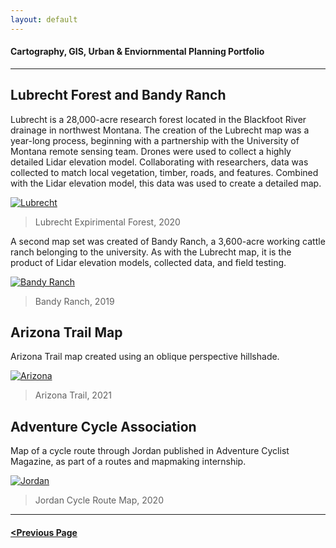 ```yaml
---
layout: default
---
```


<title>Glenn Ingram Cartography</title>

#### Cartography, GIS, Urban & Enviornmental Planning Portfolio

<hr> 

## Lubrecht Forest and Bandy Ranch

Lubrecht is a 28,000-acre research forest located in the Blackfoot River drainage in northwest Montana. The creation of the Lubrecht map was a year-long process, beginning with a partnership with the University of Montana remote sensing team. Drones were used to collect a highly detailed Lidar elevation model. Collaborating with researchers, data was collected to match local vegetation, timber, roads, and features. Combined with the Lidar elevation model, this data was used to create a detailed map.

[![Lubrecht](https://glenningram.github.io/assets/img/Ingram_LubrechtMap.jpg)](https://glenningram.github.io/assets/img/Ingram_LubrechtMap.jpg)
> Lubrecht Expirimental Forest, 2020

A second map set was created of Bandy Ranch, a 3,600-acre working cattle ranch belonging to the university. As with the Lubrecht map, it is the product of Lidar elevation models, collected data, and field testing. 

[![Bandy Ranch](https://glenningram.github.io/assets/img/Ingram_BandyRanchMap.jpg)](https://glenningram.github.io/assets/img/Ingram_BandyRanchMap.jpg)
> Bandy Ranch, 2019

## Arizona Trail Map

Arizona Trail map created using an oblique perspective hillshade.

[![Arizona](https://glenningram.github.io/assets/img/ingram_AZtrail.jpg)](https://glenningram.github.io/assets/img/ingram_AZtrail.jpg)
> Arizona Trail, 2021

## Adventure Cycle Association

Map of a cycle route through Jordan published in Adventure Cyclist Magazine, as part of a routes and mapmaking internship.

[![Jordan](https://glenningram.github.io/assets/img/Ingram_Jordan.jpg)](https://glenningram.github.io/assets/img/Ingram_Jordan.jpg)
> Jordan Cycle Route Map, 2020

<hr> 

#### [<Previous Page](./index.md)
